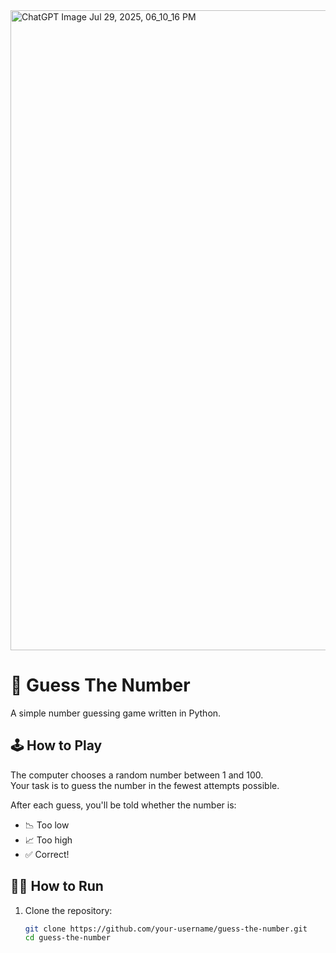 <img width="1024" height="1024" alt="ChatGPT Image Jul 29, 2025, 06_10_16 PM" src="https://github.com/user-attachments/assets/f136db08-6017-462c-becb-b3cf390a26be" />

# 🎯 Guess The Number

A simple number guessing game written in Python.

## 🕹️ How to Play

The computer chooses a random number between 1 and 100.  
Your task is to guess the number in the fewest attempts possible.

After each guess, you'll be told whether the number is:

- 📉 Too low
- 📈 Too high
- ✅ Correct!

## 🧑‍💻 How to Run

1. Clone the repository:
   ```bash
   git clone https://github.com/your-username/guess-the-number.git
   cd guess-the-number
